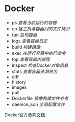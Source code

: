 # Docker

- ps *查看当前运行的容器*
- cp *宿主机与容器间的文件拷贝*
- run *启动容器*
- logs *查看容器日志*
- build *构建镜像*
- exec *在运行容器中执行命令*
- top *查看容器内进程*
- inspect *检查Docker对象信息*
- stats *查看容器资源使用*
- diff
- history
- images
- pull
- Dockerfile *镜像构建文件参考*
- daemon.json *全局配置文件*

Docker官方[参考文档](https://docs.docker.com/reference)